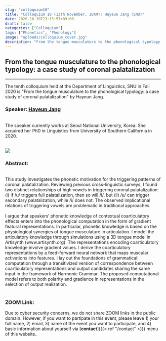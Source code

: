```yaml
---
slug: "colloquium10"
title: "Colloquium 10 (13th November, 10AM): Hayeun Jang (SNU)"
date: 2020-10-30T23:15:57+09:00
draft: false
categories: ["Colloquium"]
tags: ["Phonetics", "Phonology"]
image: "uploads/colloquium_cover.jpg"
description: "From the tongue musculature to the phonological typology: a case study of coronal palatalization by Hayeun Jang"
---
```


## From the tongue musculature to the phonological typology: a case study of coronal palatalization

---

The tenth colloquium held at the Department of Linguistics, SNU in Fall 2020 is "From the tongue musculature to the phonological typology: a case study of coronal palatalization" by Hayeun Jang.

### Speaker: <a class=intro-link href=https://sites.google.com/usc.edu/hayeunjang/home>Hayeun Jang</a>

<br/>
The speaker currently works at Seoul National University, Korea. She acquired her PhD in Linguistics from University of Southern California in 2020.
<br/><br/>

![ ](/profiles/Hayeun_Jang_image.jpg#floatleft)

### Abstract:

<br/>
This study investigates the phonetic motivation for the triggering patterns of coronal palatalization. Reviewing previous cross-linguistic surveys, I found two distinct relationships of high vowels in triggering coronal palatalization: (i) If /u/ triggers full palatalization, then so will /i/, but (ii) /u/ can trigger secondary palatalization, while /i/ does not. The observed implicational relations of triggering vowels are problematic in traditional approaches.
<br/><br/>
I argue that speakers’ phonetic knowledge of contextual coarticulatory effects enters into the phonological computation in the form of gradient featural representations. In particular, phonetic knowledge is based on the physiological synergies of tongue musculature in articulation. I model the articulatory knowledge through simulations using a 3D tongue model in Artisynth (www.artisynth.org). The representations encoding coarticulatory knowledge involve gradient values. I derive the coarticulatory representations by a feed-forward neural network that maps muscular activations into features. I lay out the foundations of grammatical computation through a transitivized version of correspondence between coarticulatory representations and output candidates sharing the same input in the framework of Harmonic Grammar. The proposed computational model refers to both polarity and gradience in representations in the selection of output realization.
<br/><br/>

### ZOOM Link:

Due to cyber security concerns, we do not share ZOOM links in the public domain. However, if you want to partipate in this event, please leave 1) your full name, 2) email, 3) name of the event you want to participate, and 4) basic information about yourself via [**contact**]({{< ref "/contact" >}}) menu of this website..
